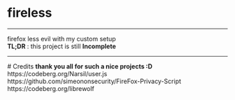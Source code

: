 # fireless
--------------------------------------------------
firefox less evil with my custom setup
<br>
<b>TL;DR</b>
: this project is still
<b> Incomplete </b>
<hr>
# Credits
<b> thank you all for such a nice projects :D </b>
<br>
https://codeberg.org/Narsil/user.js
<br>
https://github.com/simeononsecurity/FireFox-Privacy-Script
<br>
https://codeberg.org/librewolf
